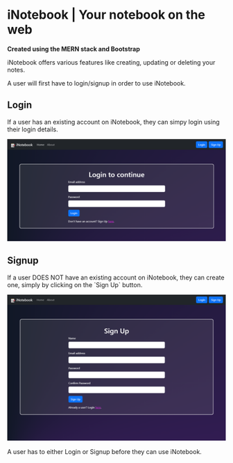 <h1>iNotebook | Your notebook on the web</h1>

**Created using the MERN stack and Bootstrap**

iNotebook offers various features like creating, updating or deleting your notes.

A user will first have to login/signup in order to use iNotebook.

<h2>Login</h2>
If a user has an existing account on iNotebook, they can simpy login using their login details.

![Login](/Screenshots/iNotebook_Login2.png)

<h2>Signup</h2>
If a user DOES NOT have an existing account on iNotebook, they can create one, simply by clicking on the `Sign Up` button.

![Signup](/Screenshots/iNotebook_Signup1.png)

A user has to either Login or Signup before they can use iNotebook.